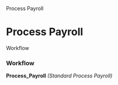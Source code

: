 
Process Payroll
# Process Payroll



Workflow
### Workflow

**Process_Payroll**
 *(Standard Process Payroll)*
